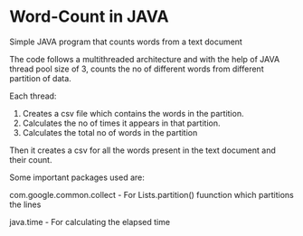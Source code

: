 # Word-Count in JAVA
Simple JAVA program that counts words from a text document

The code follows a multithreaded architecture and with the help of JAVA thread pool size of 3, counts the no of different words from different partition of data.

Each thread:
1. Creates a csv file which contains the words in the partition.
2. Calculates the no of times it appears in that partition.
3. Calculates the total no of words in the partition

Then it creates a csv for all the words present in the text document and their count.

Some important packages used are:

com.google.common.collect - For Lists.partition() fuunction which partitions the lines

java.time - For calculating the elapsed time

